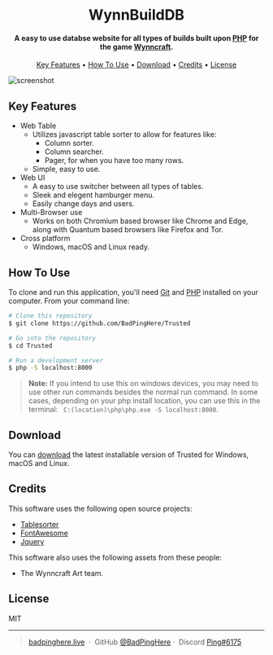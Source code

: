 <h1 align="center">
  WynnBuildDB
  <br>
</h1>

<h4 align="center">A easy to use databse website for all types of builds built upon <a href="https://www.php.net/" target="_blank">PHP</a> for the game <a href="https://wynncraft.com/" target="_blank">Wynncraft</a>.</h4>

<p align="center">
  <a href="#key-features">Key Features</a> •
  <a href="#how-to-use">How To Use</a> •
  <a href="#download">Download</a> •
  <a href="#credits">Credits</a> •
  <a href="#license">License</a>
</p>

![screenshot](https://cdn.upload.systems/uploads/5jqKu6uB.png)

## Key Features

- Web Table
  - Utilizes javascript table sorter to allow for features like:
    - Column sorter.
    - Column searcher.
    - Pager, for when you have too many rows.
  - Simple, easy to use.
- Web UI
  - A easy to use switcher between all types of tables.
  - Sleek and elegent hamburger menu.
  - Easily change days and users.
- Multi-Browser use
  - Works on both Chromium based browser like Chrome and Edge, along with Quantum based browsers like Firefox and Tor.
- Cross platform
  - Windows, macOS and Linux ready.

## How To Use

To clone and run this application, you'll need [Git](https://git-scm.com) and [PHP](https://www.php.net/) installed on your computer. From your command line:

```bash
# Clone this repository
$ git clone https://github.com/BadPingHere/Trusted

# Go into the repository
$ cd Trusted

# Run a development server
$ php -S localhost:8000
```

> **Note:**
> If you intend to use this on windows devices, you may need to use other run commands besides the normal run command. In some cases, depending on your php install location, you can use this in the terminal: ` C:(location)\php\php.exe -S localhost:8000`.

## Download

You can [download](https://github.com/BadPingHere/Trusted/releases/latest) the latest installable version of Trusted for Windows, macOS and Linux.

## Credits

This software uses the following open source projects:

- [Tablesorter](https://mottie.github.io/tablesorter/docs/example-pager.html)
- [FontAwesome](https://fontawesome.com/)
- [Jquery](https://jquery.com/)

This software also uses the following assets from these people:

- The Wynncraft Art team.

## License

MIT

---

> [badpinghere.live](https://badpinghere.live) &nbsp;&middot;&nbsp;
> GitHub [@BadPingHere](https://github.com/BadPingHere)&nbsp;&middot;&nbsp;
> Discord [Ping#6175](https://discord.com/users/736028271153512489)
